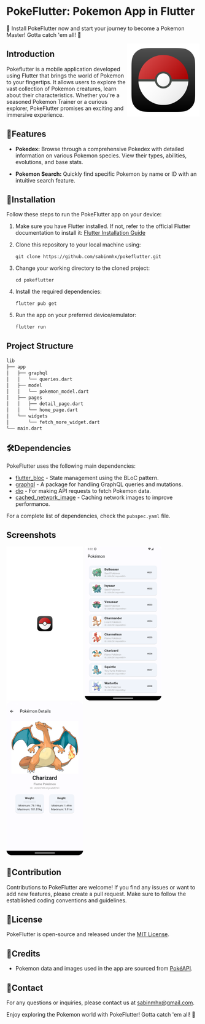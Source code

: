 # PokeFlutter: Pokemon App in Flutter

📱 Install PokeFlutter now and start your journey to become a Pokemon Master! Gotta catch 'em all! 🌟

<img align="right" alt="Loading Screen" src="https://raw.githubusercontent.com/sabinmhx/pokeflutter/master/images/icon.png" height="190"/>


## Introduction

Pokeflutter is a mobile application developed using Flutter that brings the world of Pokemon to your fingertips. It allows users to explore the vast collection of Pokemon creatures, learn about their characteristics. Whether you're a seasoned Pokemon Trainer or a curious explorer, PokeFlutter promises an exciting and immersive experience.

## 🚀Features

- **Pokedex:** Browse through a comprehensive Pokedex with detailed information on various Pokemon species. View their types, abilities, evolutions, and base stats.

- **Pokemon Search:** Quickly find specific Pokemon by name or ID with an intuitive search feature.


## 📱Installation

Follow these steps to run the PokeFlutter app on your device:

1. Make sure you have Flutter installed. If not, refer to the official Flutter documentation to install it: [Flutter Installation Guide](https://flutter.dev/docs/get-started/install)

2. Clone this repository to your local machine using:

    ```
    git clone https://github.com/sabinmhx/pokeflutter.git
    ```

3. Change your working directory to the cloned project:

    ```
    cd pokeflutter
    ```

4. Install the required dependencies:

    ```
    flutter pub get
    ```

5. Run the app on your preferred device/emulator:

    ```
    flutter run
    ```

## Project Structure

```
lib
├── app
│   ├── graphql
│   │   └── queries.dart
│   ├── model
│   │   └── pokemon_model.dart
│   ├── pages
│   │   ├── detail_page.dart
│   │   └── home_page.dart
│   └── widgets
│       └── fetch_more_widget.dart
└── main.dart
```

## 🛠️Dependencies

PokeFlutter uses the following main dependencies:

- [flutter_bloc](https://pub.dev/packages/flutter_bloc) - State management using the BLoC pattern.
- [graphql](https://pub.dev/packages/graphql) - A package for handling GraphQL queries and mutations.
- [dio](https://pub.dev/packages/dio) - For making API requests to fetch Pokemon data.
- [cached_network_image](https://pub.dev/packages/cached_network_image) - Caching network images to improve performance.

For a complete list of dependencies, check the `pubspec.yaml` file.

## Screenshots

<p float="left">
    <img alt="Loading Screen" src="https://raw.githubusercontent.com/sabinmhx/pokeflutter/master/images/screenshots/pokeflutter_loading_screen.png" width="200" height="400"/>
    <img alt="Home Page" src="https://raw.githubusercontent.com/sabinmhx/pokeflutter/master/images/screenshots/pokeflutter_home_page.png" width="200" height="400"/>
    <img alt="Details Page" src="https://raw.githubusercontent.com/sabinmhx/pokeflutter/master/images/screenshots/pokeflutter_details_page.png" width="200" height="400"/>
</p>


## 🤝Contribution

Contributions to PokeFlutter are welcome! If you find any issues or want to add new features, please create a pull request. Make sure to follow the established coding conventions and guidelines.

## 📄License

PokeFlutter is open-source and released under the [MIT License](LICENSE).

## 🙏Credits

- Pokemon data and images used in the app are sourced from [PokéAPI](https://pokeapi.co/).

## 📧Contact

For any questions or inquiries, please contact us at sabinmhx@gmail.com.

Enjoy exploring the Pokemon world with PokeFlutter! Gotta catch 'em all! 🌟
